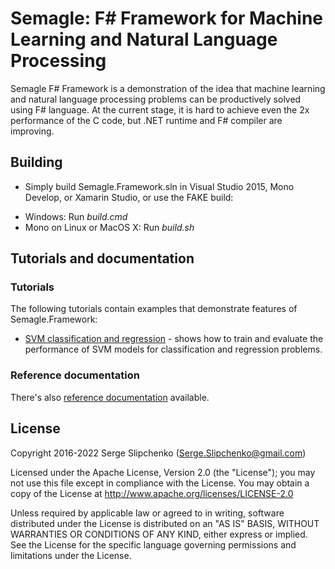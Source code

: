 # Semagle: F# Framework for Machine Learning and Natural Language Processing

Semagle F# Framework is a demonstration of the idea that machine learning and natural language processing
problems can be productively solved using F# language. At the current stage, it is hard to achieve even the
2x performance of the C code, but .NET runtime and F# compiler are improving.

## Building

- Simply build Semagle.Framework.sln in Visual Studio 2015, Mono Develop, or Xamarin Studio, or use the FAKE build:
 * Windows: Run *build.cmd*
 * Mono on Linux or MacOS X: Run *build.sh*

## Tutorials and documentation

### Tutorials

The following tutorials contain examples that demonstrate features of Semagle.Framework:

 * [SVM classification and regression](tutorials/SVM.html) - shows how to train and evaluate the performance of
   SVM models for classification and regression problems.

### Reference documentation

There's also [reference documentation](reference/index.html) available.

## License

Copyright 2016-2022 Serge Slipchenko (Serge.Slipchenko@gmail.com)

Licensed under the Apache License, Version 2.0 (the "License"); you may not use this file except in compliance
with the License. You may obtain a copy of the License at http://www.apache.org/licenses/LICENSE-2.0

Unless required by applicable law or agreed to in writing, software distributed under the License is distributed
on an "AS IS" BASIS, WITHOUT WARRANTIES OR CONDITIONS OF ANY KIND, either express or implied. See the License for
the specific language governing permissions and limitations under the License.
